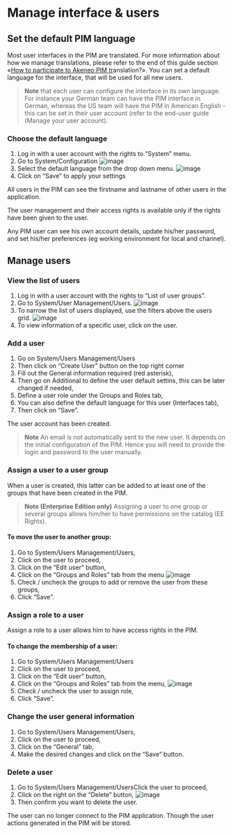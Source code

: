 # Manage interface & users

## Set the default PIM language

Most user interfaces in the PIM are translated. For more information about how we manage translations, please refer to the end of this guide section «<a href="">How to participate to Akeneo PIM tr</a>anslation?». You can set a default language for the interface, that will be used for all new users.

> **Note**
  that each user can configure the interface in its own language. For instance your German team can have the PIM interface in German, whereas the US team will have the PIM in American English - this can be set in their user account (refer to the end-user guide (Manage your user account).

### Choose the default language

1.  Log in with a user account with the rights to “System” menu.
1.  Go to System/Configuration
    ![image](../img/Akn_dashboard.jpg)
1.  Select the default language from the drop down menu.
    ![image](../img/Akn_dashboard.jpg)
1.  Click on “Save” to apply your settings

All users in the PIM can see the firstname and lastname of other users in the application.

The user management and their access rights is available only if the rights have been given to the user.

Any PIM user can see his own account details, update his/her password, and set his/her preferences (eg working environment for local and channel).

## Manage users

### View the list of users

1.  Log in with a user account with the rights to “List of user groups”.
1.  Go to System/User Management/Users.
    ![image](../img/Akn_dashboard.jpg)
1.  To narrow the list of users displayed, use the filters above the users grid.
    ![image](../img/Akn_dashboard.jpg)
1.  To view information of a specific user, click on the user.

### Add a user

1. Go on System/Users Management/Users
1. Then click on “Create User” button on the top right corner
1. Fill out the General information required (red asterisk),
1. Then go on Additional to define the user default settins, this can be later changed if needed,
1. Define a user role under the Groups and Roles tab,
1. You can also define the default language for this user (Interfaces tab),
1. Then click on “Save”.

The user account has been created.


> **Note**
  An email is not automatically sent to the new user. It depends on the initial configuration of the PIM. Hence you will need to provide the login and password to the user manually.

### Assign a user to a user group

When a user is created, this latter can be added to at least one of the groups that have been created in the PIM.


> **Note (Enterprise Edition only)**
  Assigning a user to one group or several groups allows him/her to have permissions on the catalog (EE Rights).


#### To move the user to another group:

1. Go to System/Users Management/Users,
1. Click on the user to proceed,
1. Click on the “Edit user” button,
1. Click on the “Groups and Roles” tab from the menu
  ![image](../img/Akn_dashboard.jpg)
1. Check / uncheck the groups to add or remove the user from these groups,
1. Click “Save”.

### Assign a role to a user

Assign a role to a user allows him to have access rights in the PIM.

#### To change the membership of a user:

1. Go to System/Users Management/Users
1. Click on the user to proceed,
1. Click on the “Edit user” button,
1. Click on the “Groups and Roles” tab from the menu,
  ![image](../img/Akn_dashboard.jpg)
1. Check / uncheck the user to assign role,
1. Click “Save”.

### Change the user general information

1. Go to System/Users Management/Users,
1. Click on the user to proceed,
1. Click on the “General” tab,
1. Make the desired changes and click on the “Save” button.

### Delete a user

1. Go to System/Users Management/UsersClick the user to proceed,
1. Click on the right on the “Delete” button,
  ![image](../img/Akn_dashboard.jpg)
1. Then confirm you want to delete the user.

The user can no longer connect to the PIM application. Though the user actions generated in the PIM will be stored.
